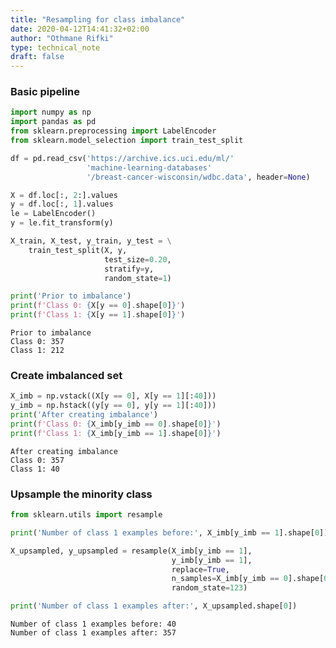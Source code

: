 ```yaml
---
title: "Resampling for class imbalance"
date: 2020-04-12T14:41:32+02:00
author: "Othmane Rifki"
type: technical_note
draft: false
---
```

### Basic pipeline


```python
import numpy as np
import pandas as pd
from sklearn.preprocessing import LabelEncoder
from sklearn.model_selection import train_test_split

df = pd.read_csv('https://archive.ics.uci.edu/ml/'
                 'machine-learning-databases'
                 '/breast-cancer-wisconsin/wdbc.data', header=None)

X = df.loc[:, 2:].values
y = df.loc[:, 1].values
le = LabelEncoder()
y = le.fit_transform(y)

X_train, X_test, y_train, y_test = \
    train_test_split(X, y, 
                     test_size=0.20,
                     stratify=y,
                     random_state=1)

```


```python
print('Prior to imbalance')
print(f'Class 0: {X[y == 0].shape[0]}')
print(f'Class 1: {X[y == 1].shape[0]}')
```

    Prior to imbalance
    Class 0: 357
    Class 1: 212


### Create imbalanced set


```python
X_imb = np.vstack((X[y == 0], X[y == 1][:40]))
y_imb = np.hstack((y[y == 0], y[y == 1][:40]))
print('After creating imbalance')
print(f'Class 0: {X_imb[y_imb == 0].shape[0]}')
print(f'Class 1: {X_imb[y_imb == 1].shape[0]}')
```

    After creating imbalance
    Class 0: 357
    Class 1: 40


### Upsample the minority class


```python
from sklearn.utils import resample

print('Number of class 1 examples before:', X_imb[y_imb == 1].shape[0])

X_upsampled, y_upsampled = resample(X_imb[y_imb == 1],
                                    y_imb[y_imb == 1],
                                    replace=True,
                                    n_samples=X_imb[y_imb == 0].shape[0],
                                    random_state=123)

print('Number of class 1 examples after:', X_upsampled.shape[0])
```

    Number of class 1 examples before: 40
    Number of class 1 examples after: 357

